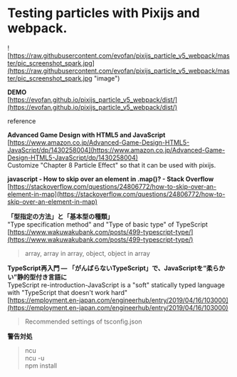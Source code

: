 # Testing particles with Pixijs and webpack.  

![https://raw.githubusercontent.com/evofan/pixijs_particle_v5_webpack/master/pic_screenshot_spark.jpg](https://raw.githubusercontent.com/evofan/pixijs_particle_v5_webpack/master/pic_screenshot_spark.jpg "image")  

**DEMO**  
[https://evofan.github.io/pixijs_particle_v5_webpack/dist/](https://evofan.github.io/pixijs_particle_v5_webpack/dist/)  

reference  

**Advanced Game Design with HTML5 and JavaScript**  
[https://www.amazon.co.jp/Advanced-Game-Design-HTML5-JavaScript/dp/1430258004](https://www.amazon.co.jp/Advanced-Game-Design-HTML5-JavaScript/dp/1430258004)  
Customize "Chapter 8 Particle Effect" so that it can be used with pixijs.  

**javascript - How to skip over an element in .map()? - Stack Overflow**  
[https://stackoverflow.com/questions/24806772/how-to-skip-over-an-element-in-map](https://stackoverflow.com/questions/24806772/how-to-skip-over-an-element-in-map)  

**「型指定の方法」と「基本型の種類」**  
"Type specification method" and "Type of basic type" of TypeScript  
[https://www.wakuwakubank.com/posts/499-typescript-type/](https://www.wakuwakubank.com/posts/499-typescript-type/)  
>array, array in array, object, object in array  

**TypeScript再入門 ― 「がんばらないTypeScript」で、JavaScriptを“柔らかい”静的型付き言語に**  
TypeScript re-introduction-JavaScript is a "soft" statically typed language with "TypeScript that doesn't work hard"  
[https://employment.en-japan.com/engineerhub/entry/2019/04/16/103000](https://employment.en-japan.com/engineerhub/entry/2019/04/16/103000)  
>Recommended settings of tsconfig.json  

**警告対処**  
> ncu  
> ncu -u  
> npm install  
